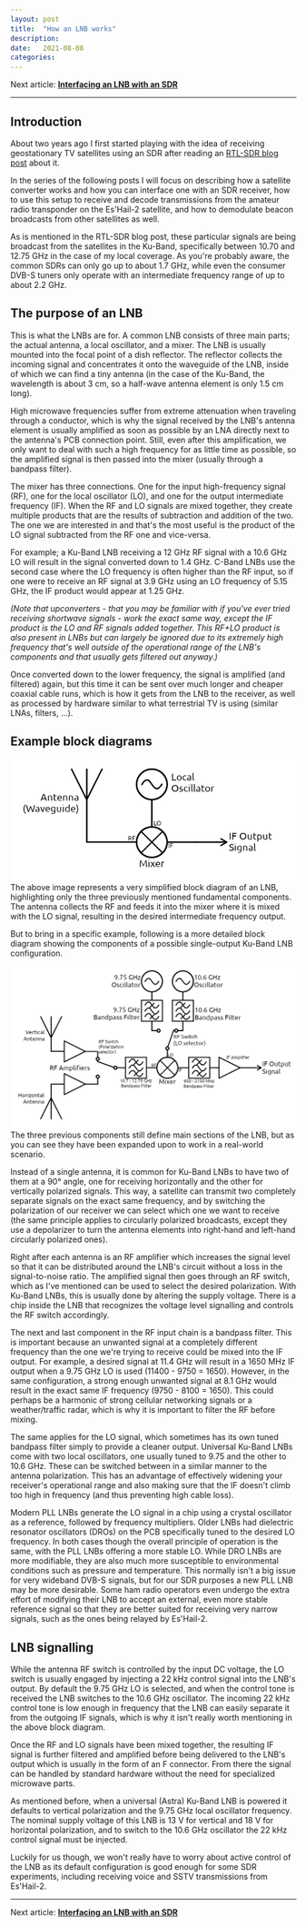 ```yaml
---
layout: post
title:  "How an LNB works"
description:
date:   2021-08-08
categories: 
---
```


Next article: [**Interfacing an LNB with an SDR**](https://sgcderek.github.io/posts/interfacing-an-lnb-with-an-sdr/)  

___

## Introduction

About two years ago I first started playing with the idea of receiving geostationary TV satellites using an SDR after reading an [RTL-SDR blog post](https://www.rtl-sdr.com/receiving-satellite-tv-beacons-rtl-sdr-lnb/) about it.  

In the series of the following posts I will focus on describing how a satellite converter works and how you can interface one with an SDR receiver, how to use this setup to receive and decode transmissions from the amateur radio transponder on the Es'Hail-2 satellite, and how to demodulate beacon broadcasts from other satellites as well.

As is mentioned in the RTL-SDR blog post, these particular signals are being broadcast from the satellites in the Ku-Band, specifically between 10.70 and 12.75 GHz in the case of my local coverage. As you're probably aware, the common SDRs can only go up to about 1.7 GHz, while even the consumer DVB-S tuners only operate with an intermediate frequency range of up to about 2.2 GHz.

## The purpose of an LNB

This is what the LNBs are for. A common LNB consists of three main parts; the actual antenna, a local oscillator, and a mixer. The LNB is usually mounted into the focal point of a dish reflector. The reflector collects the incoming signal and concentrates it onto the waveguide of the LNB, inside of which we can find a tiny antenna (in the case of the Ku-Band, the wavelength is about 3 cm, so a half-wave antenna element is only 1.5 cm long).

High microwave frequencies suffer from extreme attenuation when traveling through a conductor, which is why the signal received by the LNB's antenna element is usually amplified as soon as possible by an LNA directly next to the antenna's PCB connection point. Still, even after this amplification, we only want to deal with such a high frequency for as little time as possible, so the amplified signal is then passed into the mixer (usually through a bandpass filter).

The mixer has three connections. One for the input high-frequency signal (RF), one for the local oscillator (LO), and one for the output intermediate frequency (IF). When the RF and LO signals are mixed together, they create multiple products that are the results of subtraction and addition of the two. The one we are interested in and that's the most useful is the product of the LO signal subtracted from the RF one and vice-versa.

For example; a Ku-Band LNB receiving a 12 GHz RF signal with a 10.6 GHz LO will result in the signal converted down to 1.4 GHz. C-Band LNBs use the second case where the LO frequency is often higher than the RF input, so if one were to receive an RF signal at 3.9 GHz using an LO frequency of 5.15 GHz, the IF product would appear at 1.25 GHz.

*(Note that upconverters - that you may be familiar with if you've ever tried receiving shortwave signals - work the exact same way, except the IF product is the LO and RF signals added together. This RF+LO product is also present in LNBs but can largely be ignored due to its extremely high frequency that's well outside of the operational range of the LNB's components and that usually gets filtered out anyway.)*

Once converted down to the lower frequency, the signal is amplified (and filtered) again, but this time it can be sent over much longer and cheaper coaxial cable runs, which is how it gets from the LNB to the receiver, as well as processed by hardware similar to what terrestrial TV is using (similar LNAs, filters, ...).

## Example block diagrams

![Block diagram of a basic converter](https://raw.githubusercontent.com/sgcderek/sgcderek.github.io/main/images/3/lnb_simple.png)
The above image represents a very simplified block diagram of an LNB, highlighting only the three previously mentioned fundamental components. The antenna collects the RF and feeds it into the mixer where it is mixed with the LO signal, resulting in the desired intermediate frequency output.

But to bring in a specific example, following is a more detailed block diagram showing the components of a possible single-output Ku-Band LNB configuration.

![Example block diagram of a Ku-Band LNB](https://raw.githubusercontent.com/sgcderek/sgcderek.github.io/main/images/3/lnb_ku.png)
The three previous components still define main sections of the LNB, but as you can see they have been expanded upon to work in a real-world scenario.

Instead of a single antenna, it is common for Ku-Band LNBs to have two of them at a 90° angle, one for receiving horizontally and the other for vertically polarized signals. This way, a satellite can transmit two completely separate signals on the exact same frequency, and by switching the polarization of our receiver we can select which one we want to receive (the same principle applies to circularly polarized broadcasts, except they use a depolarizer to turn the antenna elements into right-hand and left-hand circularly polarized ones).

Right after each antenna is an RF amplifier which increases the signal level so that it can be distributed around the LNB's circuit without a loss in the signal-to-noise ratio. The amplified signal then goes through an RF switch, which as I've mentioned can be used to select the desired polarization. With Ku-Band LNBs, this is usually done by altering the supply voltage. There is a chip inside the LNB that recognizes the voltage level signalling and controls the RF switch accordingly.

The next and last component in the RF input chain is a bandpass filter. This is important because an unwanted signal at a completely different frequency than the one we're trying to receive could be mixed into the IF output. For example, a desired signal at 11.4 GHz will result in a 1650 MHz IF output when a 9.75 GHz LO is used (11400 - 9750 = 1650). However, in the same configuration, a strong enough unwanted signal at 8.1 GHz would result in the exact same IF frequency (9750 - 8100 = 1650). This could perhaps be a harmonic of strong cellular networking signals or a weather/traffic radar, which is why it is important to filter the RF before mixing.

The same applies for the LO signal, which sometimes has its own tuned bandpass filter simply to provide a cleaner output. Universal Ku-Band LNBs come with two local oscillators, one usually tuned to 9.75 and the other to 10.6 GHz. These can be switched between in a similar manner to the antenna polarization. This has an advantage of effectively widening your receiver's operational range and also making sure that the IF doesn't climb too high in frequency (and thus preventing high cable loss).

Modern PLL LNBs generate the LO signal in a chip using a crystal oscillator as a reference, followed by frequency multipliers. Older LNBs had dielectric resonator oscillators (DROs) on the PCB specifically tuned to the desired LO frequency. In both cases though the overall principle of operation is the same, with the PLL LNBs offering a more stable LO. While DRO LNBs are more modifiable, they are also much more susceptible to environmental conditions such as pressure and temperature. This normally isn't a big issue for very wideband DVB-S signals, but for our SDR purposes a new PLL LNB may be more desirable. Some ham radio operators even undergo the extra effort of modifying their LNB to accept an external, even more stable reference signal so that they are better suited for receiving very narrow signals, such as the ones being relayed by Es'Hail-2.

## LNB signalling

While the antenna RF switch is controlled by the input DC voltage, the LO switch is usually engaged by injecting a 22 kHz control signal into the LNB's output. By default the 9.75 GHz LO is selected, and when the control tone is received the LNB switches to the 10.6 GHz oscillator. The incoming 22 kHz control tone is low enough in frequency that the LNB can easily separate it from the outgoing IF signals, which is why it isn't really worth mentioning in the above block diagram.

Once the RF and LO signals have been mixed together, the resulting IF signal is further filtered and amplified before being delivered to the LNB's output which is usually in the form of an F connector. From there the signal can be handled by standard hardware without the need for specialized microwave parts.

As mentioned before, when a universal (Astra) Ku-Band LNB is powered it defaults to vertical polarization and the 9.75 GHz local oscillator frequency. The nominal supply voltage of this LNB is 13 V for vertical and 18 V for horizontal polarization, and to switch to the 10.6 GHz oscillator the 22 kHz control signal must be injected.

Luckily for us though, we won't really have to worry about active control of the LNB as its default configuration is good enough for some SDR experiments, including receiving voice and SSTV transmissions from Es'Hail-2.

___

Next article: [**Interfacing an LNB with an SDR**](https://sgcderek.github.io/posts/interfacing-an-lnb-with-an-sdr/)  

